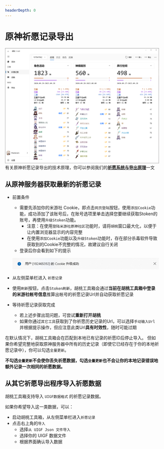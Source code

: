 ```yaml
---
headerDepth: 0
---
```


# 原神祈愿记录导出 

![wish-export-sample](/images/202209/wish-export.png)
有关原神祈愿记录导出的技术原理，你可以参阅我们的[**祈愿系统与导出原理**](/FAQ/Gacha-system-and-export-principal.md)一文

## 从原神服务器获取最新的祈愿记录
- 前置条件
  - 需要先添加你的米游社 Cookie，即点击`网页登陆`按钮，使用`添加Cookie`功能，成功添加了该账号后，在账号选项里单击选择您要继续获取Stoken的账号，再使用`升级Stoken`功能。
    - 注意：在使用`登陆米游社原神社区`功能时，请将`胡桃`窗口最大化，以便于让内置浏览器显示的内容完整
    - 在使用`添加Cookie`功能以及`升级Stoken`功能时，存在部分杀毒软件导致获取到的Cookie不完整的情况，故建议自行关闭
  - 登录后你会看到如下的提示

   ![帐号升级](/images/202210/account-upgrade.png)
- 从左侧菜单栏进入 `祈愿记录`
- 使用`刷新`按钮，点击`Stoken刷新`，胡桃工具箱会通过**当前在胡桃工具箱中登录的米游社帐号信息**推算出帐号的祈愿记录Url并自动获取祈愿记录
- 等待祈愿记录获取完成
  - 若上述步骤出现问题，可尝试**重新打开胡桃**
  - 如果你通过`其它工具`获取到了你祈愿历史记录的Url，可以选择`手动输入Url`并根据提示操作，但应注意此类Url**具有时效性**，随时可能过期

在默认情况下，胡桃工具箱会在匹配到本地已有记录的祈愿ID后停止导入。
但如果你希望完整地获取原神服务器中所有的历史记录（即使它已经存在于你的本地祈愿记录中），你可以勾选`全量更新`。

**不勾选`全量更新`不会使你丢失祈愿数据，勾选`全量更新`也不会让你的本地记录错误地额外记录一次相同的祈愿数据。**

## 从其它祈愿导出程序导入祈愿数据

胡桃工具箱支持导入 `UIGF数据格式` 的祈愿记录数据。

如果你希望导入这一类数据，可以：
- 启动胡桃工具箱，从左侧菜单栏进入`祈愿记录`
- 点击右上角的`导入`
  - 选择`从 UIGF Json 文件导入`
  - 选择你的 UIGF 数据文件
  - 根据界面确认导入数据

